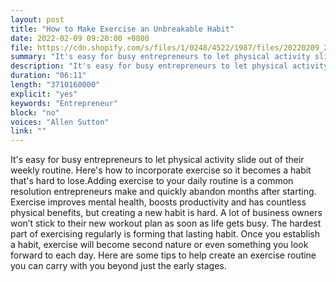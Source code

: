 ```yaml
---
layout: post
title: "How to Make Exercise an Unbreakable Habit"
date: 2022-02-09 09:20:00 +0800
file: https://cdn.shopify.com/s/files/1/0248/4522/1987/files/20220209_2.mp3?v=1644375054
summary: "It's easy for busy entrepreneurs to let physical activity slide out of their weekly routine. Here's how to incorporate exercise so it becomes a habit that's hard to lose.Adding exercise to your daily routine is a common resolution entrepreneurs make and quickly abandon months after starting. Exercise improves mental health, boosts productivity and has countless physical benefits, but creating a new habit is hard. A lot of business owners won’t stick to their new workout plan as soon as life gets busy. The hardest part of exercising regularly is forming that lasting habit. Once you establish a habit, exercise will become second nature or even something you look forward to each day. Here are some tips to help create an exercise routine you can carry with you beyond just the early stages. "
description: "It's easy for busy entrepreneurs to let physical activity slide out of their weekly routine. Here's how to incorporate exercise so it becomes a habit that's hard to lose.Adding exercise to your daily routine is a common resolution entrepreneurs make and quickly abandon months after starting. Exercise improves mental health, boosts productivity and has countless physical benefits, but creating a new habit is hard. A lot of business owners won’t stick to their new workout plan as soon as life gets busy. The hardest part of exercising regularly is forming that lasting habit. Once you establish a habit, exercise will become second nature or even something you look forward to each day. Here are some tips to help create an exercise routine you can carry with you beyond just the early stages. "
duration: "06:11"
length: "3710160000"
explicit: "yes"
keywords: "Entrepreneur"
block: "no"
voices: "Allen Sutton"
link: ""
---
```


It's easy for busy entrepreneurs to let physical activity slide out of their weekly routine. Here's how to incorporate exercise so it becomes a habit that's hard to lose.Adding exercise to your daily routine is a common resolution entrepreneurs make and quickly abandon months after starting. Exercise improves mental health, boosts productivity and has countless physical benefits, but creating a new habit is hard. A lot of business owners won’t stick to their new workout plan as soon as life gets busy. The hardest part of exercising regularly is forming that lasting habit. Once you establish a habit, exercise will become second nature or even something you look forward to each day. Here are some tips to help create an exercise routine you can carry with you beyond just the early stages. 
